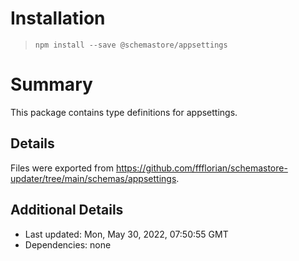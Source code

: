 # Installation
> `npm install --save @schemastore/appsettings`

# Summary
This package contains type definitions for appsettings.

## Details
Files were exported from https://github.com/ffflorian/schemastore-updater/tree/main/schemas/appsettings.

## Additional Details
* Last updated: Mon, May 30, 2022, 07:50:55 GMT
* Dependencies: none
